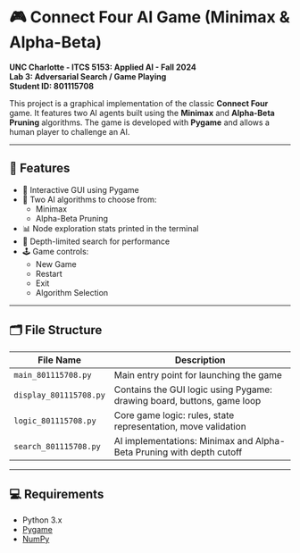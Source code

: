 # 🎮 Connect Four AI Game (Minimax & Alpha-Beta)
**UNC Charlotte - ITCS 5153: Applied AI - Fall 2024**  
**Lab 3: Adversarial Search / Game Playing**  
**Student ID: 801115708**

This project is a graphical implementation of the classic **Connect Four** game. It features two AI agents built using the **Minimax** and **Alpha-Beta Pruning** algorithms. The game is developed with **Pygame** and allows a human player to challenge an AI.

---

## 🧠 Features

- 🎨 Interactive GUI using Pygame
- 🤖 Two AI algorithms to choose from:
  - Minimax
  - Alpha-Beta Pruning
- 📊 Node exploration stats printed in the terminal
- 🧠 Depth-limited search for performance
- 🕹️ Game controls:
  - New Game
  - Restart
  - Exit
  - Algorithm Selection

---

## 🗂️ File Structure

| File Name              | Description                                                                 |
|------------------------|-----------------------------------------------------------------------------|
| `main_801115708.py`    | Main entry point for launching the game                                    |
| `display_801115708.py` | Contains the GUI logic using Pygame: drawing board, buttons, game loop      |
| `logic_801115708.py`   | Core game logic: rules, state representation, move validation               |
| `search_801115708.py`  | AI implementations: Minimax and Alpha-Beta Pruning with depth cutoff        |

---

## 💻 Requirements

- Python 3.x
- [Pygame](https://www.pygame.org/)
- [NumPy](https://numpy.org/)
